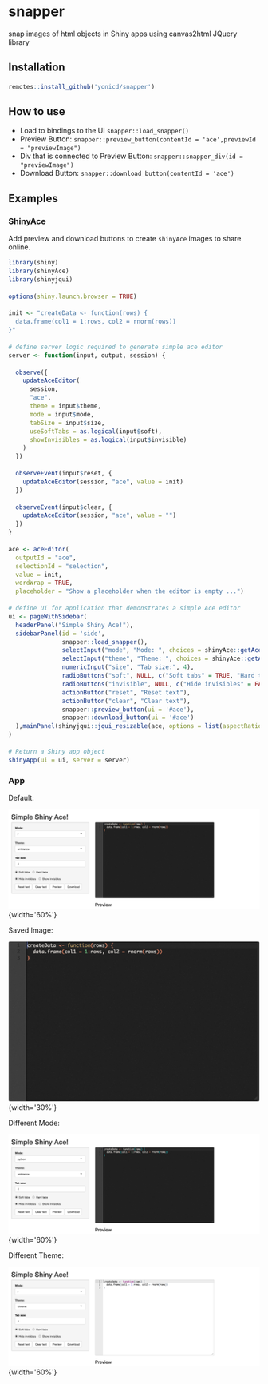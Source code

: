 # snapper
snap images of html objects in Shiny apps using canvas2html JQuery library

## Installation

```r
remotes::install_github('yonicd/snapper')
```

## How to use

  - Load to bindings to the UI `snapper::load_snapper()`
  - Preview Button: `snapper::preview_button(contentId = 'ace',previewId = "previewImage")`
  - Div that is connected to Preview Button: `snapper::snapper_div(id = "previewImage")`
  - Download Button: `snapper::download_button(contentId = 'ace')`


## Examples

### ShinyAce

Add preview and download buttons to create `shinyAce` images to share online.

```r
library(shiny)
library(shinyAce)
library(shinyjqui)

options(shiny.launch.browser = TRUE)

init <- "createData <- function(rows) {
  data.frame(col1 = 1:rows, col2 = rnorm(rows))
}"

# define server logic required to generate simple ace editor
server <- function(input, output, session) {
  
  observe({
    updateAceEditor(
      session,
      "ace",
      theme = input$theme,
      mode = input$mode,
      tabSize = input$size,
      useSoftTabs = as.logical(input$soft),
      showInvisibles = as.logical(input$invisible)
    )
  })
  
  observeEvent(input$reset, {
    updateAceEditor(session, "ace", value = init)
  })
  
  observeEvent(input$clear, {
    updateAceEditor(session, "ace", value = "")
  })
}

ace <- aceEditor(
  outputId = "ace",
  selectionId = "selection",
  value = init, 
  wordWrap = TRUE,
  placeholder = "Show a placeholder when the editor is empty ...")

# define UI for application that demonstrates a simple Ace editor
ui <- pageWithSidebar(
  headerPanel("Simple Shiny Ace!"),
  sidebarPanel(id = 'side',
               snapper::load_snapper(),
               selectInput("mode", "Mode: ", choices = shinyAce::getAceModes(), selected = "r"),
               selectInput("theme", "Theme: ", choices = shinyAce::getAceThemes(), selected = "ambience"),
               numericInput("size", "Tab size:", 4),
               radioButtons("soft", NULL, c("Soft tabs" = TRUE, "Hard tabs" = FALSE), inline = TRUE),
               radioButtons("invisible", NULL, c("Hide invisibles" = FALSE, "Show invisibles" = TRUE), inline = TRUE),
               actionButton("reset", "Reset text"),
               actionButton("clear", "Clear text"),
               snapper::preview_button(ui = '#ace'),
               snapper::download_button(ui = '#ace')
  ),mainPanel(shinyjqui::jqui_resizable(ace, options = list(aspectRatio = FALSE)), shiny::tags$h3('Preview'), snapper::snapper_div())
)

# Return a Shiny app object
shinyApp(ui = ui, server = server)
```

### App

Default: 

![](inst/images/shinyAce.png){width='60%'}

Saved Image:

![](inst/images/shinyAce_snap.png){width='30%'}


Different Mode:

![](inst/images/shinyAce_python.png){width='60%'}

Different Theme:

![](inst/images/shinyAce_chrome.png){width='60%'}

